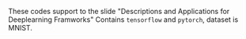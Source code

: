 These codes support to the slide "Descriptions and Applications for Deeplearning Framworks"
Contains  ```tensorflow``` and ```pytorch```, dataset is MNIST. 